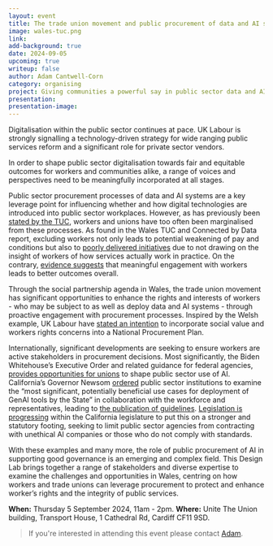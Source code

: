 ```yaml
---
layout: event
title: The trade union movement and public procurement of data and AI systems in Wales
image: wales-tuc.png
link: 
add-background: true
date: 2024-09-05
upcoming: true
writeup: false
author: Adam Cantwell-Corn
category: organising
project: Giving communities a powerful say in public sector data and AI projects
presentation: 
presentation-image: 
---
```

Digitalisation within the public sector continues at pace. UK Labour is strongly signalling a technology-driven strategy for wide ranging public services reform and a significant role for private sector vendors. 

In order to shape public sector digitalisation towards fair and equitable outcomes for workers and communities alike, a range of voices and perspectives need to be meaningfully incorporated at all stages. 

<!--more-->

Public sector procurement processes of data and AI systems are a key leverage point for influencing whether and how digital technologies are introduced into public sector workplaces. However, as has previously been [stated by the TUC](https://www.tuc.org.uk/sites/default/files/2021-05/TUC%20response%20on%20Transforming%20Public%20Procurement%20FINAL.pdf), workers and unions have too often been marginalised from these processes. As found in the Wales TUC and Connected by Data report, excluding workers not only leads to potential weakening of pay and conditions but also to [poorly delivered initiatives](https://www.tuc.org.uk/research-analysis/reports/snapshot-workers-wales-understanding-and-experience-ai) due to not drawing on the insight of workers of how services actually work in practice. On the contrary, [evidence suggests](https://www.sciencedirect.com/science/article/abs/pii/S0740624X21001003) that meaningful engagement with workers leads to better outcomes overall.

Through the social partnership agenda in Wales, the trade union movement has significant opportunities to enhance the rights and interests of workers - who may be subject to as well as deploy data and AI systems - through proactive engagement with procurement processes. Inspired by the Welsh example, UK Labour have [stated an intention](https://labour.org.uk/wp-content/uploads/2024/05/LABOURS-PLAN-TO-MAKE-WORK-PAY.pdf) to incorporate social value and workers rights concerns into a National Procurement Plan.

Internationally, significant developments are seeking to ensure workers are active stakeholders in procurement decisions. Most significantly, the Biden Whitehouse’s Executive Order and related guidance for federal agencies, [provides opportunities for unions](https://laborcenter.berkeley.edu/what-workers-and-unions-stand-to-gain-from-recent-executive-orders-on-artificial-intelligence/) to shape public sector use of AI. California’s Governor Newsom [ordered](https://www.gov.ca.gov/2023/09/06/governor-newsom-signs-executive-order-to-prepare-california-for-the-progress-of-artificial-intelligence/) public sector institutions to examine the “most significant, potentially beneficial use cases for deployment of GenAI tools by the State” in collaboration with the workforce and representatives, leading to [the publication of guidelines](https://www.govops.ca.gov/wp-content/uploads/sites/11/2024/03/3.a-GenAI-Guidelines.pdf). [Legislation is progressing](https://www.theverge.com/2024/1/3/24024258/ai-bill-unethical-ai-california-ban-regulation) within the California legislature to put this on a stronger and statutory footing, seeking to limit public sector agencies from contracting with unethical AI companies or those who do not comply with standards. 

With these examples and many more, the role of public procurement of AI in  supporting good governance is an emerging and complex field. This Design Lab brings together a range of stakeholders and diverse expertise to examine the challenges and opportunities in Wales, centring on how workers and trade unions can leverage procurement to protect and enhance worker’s rights and the integrity of public services.  

**When:** Thursday 5 September 2024, 11am - 2pm.
**Where:** Unite The Union building, Transport House, 1 Cathedral Rd, Cardiff CF11 9SD.

> If you're interested in attending this event please contact [Adam](mailto:adam@connectedbydata.org).
